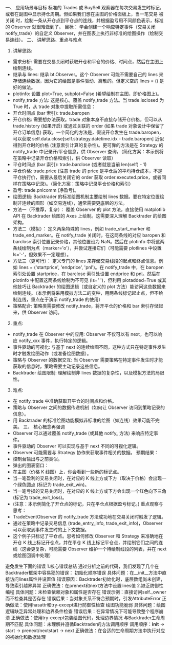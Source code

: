 一、 应用场景与目标
标准的 Trades 或 BuySell 观察器在每次交易发生时标记，或者在副图中显示持仓周期。但如果我们想在主图的价格面板上，当一笔交易 被关闭 时，绘制一条从开仓点到平仓点的连线，并根据盈亏用不同颜色表示，标准的 Observer 就很难做到了。
目标： 学会创建一个响应特定事件（交易关闭 notify_trade）的自定义 Observer，并在图表上执行非标准的绘图操作（绘制交易连线）。
二、 讲解思路、重点与难点
1. 讲解思路:
- 需求分析: 需要在交易关闭时获取开仓和平仓的价格、时间点，然后在主图上绘制连线。
- 继承与 lines: 继承 bt.Observer。这个 Observer 可能不需要自己的 lines 来存储连续数据，因为它的绘图是事件驱动、离散的。但定义空的 lines = () 是好的做法。
- plotinfo: 设置 plot=True, subplot=False (希望绘制在主图，即价格图上)。
- notify_trade 方法: 这是核心。覆盖 notify_trade 方法。当 trade.isclosed 为 True 时，从 trade 对象中提取所需信息：
- 开仓时间点 (bar 索引): trade.baropen
- 开仓价格: 需要想办法获取。trade 对象本身不直接存储开仓价格，但可以从 trade.history (如果开启) 或通过关联的 order (如果 trade 对象设计中保留了开仓订单信息) 获取。一个简化的方法是，假设开仓发生在 trade.baropen，可以获取 self.data.close[self.strategy.datetime.idx - trade.baropen] 近似得到开仓时的价格 (注意索引计算的复杂性)。更可靠的方法是在 Strategy 的 notify_trade 中记录开/平仓信息，供 Observer 查询。（简化方案：本示例将在策略中记录开仓价格和索引，供 Observer 读取）
- 平仓时间点 (bar 索引): trade.barclose (或者就是当前 len(self) - 1)
- 平仓价格: trade.price (注意 trade 的 price 是平仓后的平均持仓成本，不是平仓执行价，需要从最后关闭它的 order 获取 order.executed.price，或者同样在策略中记录)。（简化方案：策略中记录平仓价格和索引）
- 盈亏: trade.pnlcomm (净盈亏)。
- 绘图逻辑: Backtrader 的标准绘图机制主要绘制 lines 数据。要在特定位置绘制非连续的图形（如交易连线），通常需要更底层的方法。
- 方法一（不推荐，复杂）： 覆盖 Observer 的 plot 方法，直接使用 matplotlib API 在 Backtrader 绘图的 Axes 上绘制。这需要深入理解 Backtrader 的绘图架构。
- 方法二（模拟）： 定义两条特殊的 lines，例如 trade_start_marker 和 trade_end_marker。在 notify_trade 关闭时，在这两条线的对应 baropen 和 barclose 索引位置记录价格，其他位置设为 NaN。然后在 plotinfo 中将这两条线绘制为点（marker='o'），并尝试连接它们（可能需要 plotlines 中设置 ls='-'，但效果不一定理想）。
- 方法三（更可行）： 定义专门的 lines 来存储交易线段的起点和终点信息。例如 lines = ('startprice', 'endprice', 'pnl')。在 notify_trade 中，在 baropen 索引处设置 startprice，在 barclose 索引处设置 endprice 和 pnl。然后在 plotinfo 中配置这两条线绘制为不可见 (ls=' ')，但利用 plotadded=True 或其他技巧让 Backtrader 的绘图逻辑（或自定义的 plot 方法）能访问这些数据来绘制连线。（本示例将采用模拟方法二的变种，用两条线标记起止点，但不绘制连线，重点在于演示 notify_trade 的使用）
- 策略配合: 策略类需要修改 notify_trade，将开平仓的价格和 bar 索引存储起来，供 Observer 访问。
2. 重点:
- notify_trade 在 Observer 中的应用: Observer 不仅可以有 next，也可以响应 notify_xxx 事件，执行特定的逻辑。
- 事件驱动的可视化: 与基于 next 的连续绘图不同，这种方式只在特定事件发生时才触发绘图动作（或准备绘图数据）。
- 策略与 Observer 的数据交互: 当 Observer 需要策略在特定事件发生时才能获取的信息时，策略需要主动记录这些信息。
- Backtrader 绘图限制: 理解绘制非 lines 数据的复杂性，以及模拟方法的局限性。
3. 难点:
- 在 notify_trade 中准确获取开平仓的时间点和价格。
- 策略与 Observer 之间的数据传递机制（如何让 Observer 访问到策略记录的信息）。
- 用 Backtrader 的标准绘图功能模拟非标准的绘图（如连线）效果可能不完美。
三、 核心概念再强调
- Observer 可以通过覆盖 notify_trade (或其他 notify_ 方法) 来响应特定事件。
- 事件驱动的 Observer 可以实现与基于 next 不同的可视化逻辑。
- Observer 可能需要与 Strategy 协作来获取事件相关的数据。
预期结果：
- 控制台输出与之前类似。
- 弹出的图表窗口：
- 在主图（价格 K 线图）上，你会看到一些新的标记点。
- 当一笔盈利的交易关闭时，在对应的 K 线上方或下方（取决于价格）会出现一个绿色圆点 (标记为 trade_exit_win)。
- 当一笔亏损的交易关闭时，在对应的 K 线上方或下方会出现一个红色向下三角 (标记为 trade_exit_loss)。
- (注意：本示例简化了开仓点的标记，只在平仓点根据盈亏标记。)
重点观察与思考：
- TradeEventObserver 的 notify_trade 方法成功地在交易关闭时触发了逻辑。
- 通过在策略中记录交易信息 (trade_entry_info, trade_exit_info)，Observer 可以获取到事件发生时的上下文数据。
- 这个例子只标记了平仓点。思考如何修改 Observer 和 Strategy 来准确地在开仓 K 线上标记开仓点，并在平仓 K 线上标记平仓点，并绘制它们之间的连线（这会更复杂，可能需要 Observer 维护一个待绘制线段的列表，并在 next 或绘图回调中处理）

避免发生下面的错误
1.核心错误总结
通过分析之前的代码，我们发现了几个在Backtrader框架中容易犯的错误：
初始化顺序错误
具体问题：在__init__方法中直接访问lines属性并设置值
错误原因：Backtrader初始化时，底层数组尚未创建，导致索引越界异常
正确做法：在prenext和next方法中设置lines值
2.缺乏防御性编程
具体问题：未检查依赖对象和属性是否存在
错误示例：直接访问self._owner而不检查其是否存在
错误后果：当对象关系不符合预期时，引发AttributeError
正确做法：使用hasattr和try-except进行防御性检查
绘图功能脆弱
具体问题：绘图逻辑缺乏异常处理和边界条件检查
错误后果：在异常情况下可能导致整个程序崩溃
正确做法：使用try-except包装绘图代码，处理边界情况
与Backtrader生命周期不匹配
具体问题：未理解并遵循Backtrader的方法调用顺序
调用顺序：__init__ -> start -> prenext/nextstart -> next
正确做法：在合适的生命周期方法中执行对应的初始化和数据处理